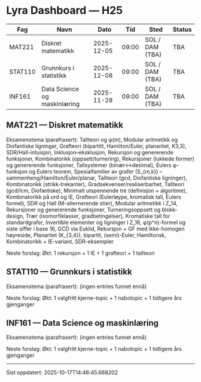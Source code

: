 # Lyra Dashboard — H25

| Fag | Navn | Dato | Tid | Sted | Status |
|-----|------|------|-----|------|--------|
| MAT221 | Diskret matematikk | 2025-12-05 | 09:00 | SOL / DAM (TBA) | TBA |
| STAT110 | Grunnkurs i statistikk | 2025-12-08 | 09:00 | SOL / DAM (TBA) | TBA |
| INF161 | Data Science og maskinlæring | 2025-11-28 | 09:00 | SOL / DAM (TBA) | TBA |

## MAT221 — Diskret matematikk
Eksamenstema (parafrasert): Tallteori og φ(m), Modular aritmetikk og Diofantiske ligninger, Grafteori (bipartitt, Hamilton/Euler, planaritet, K3,3), SDR/Hall-intuisjon, Inklusjon–eksklusjon, Rekursjon og genererende funksjoner, Kombinatorikk (oppsett/turnering), Rekursjoner (lukkede former) og genererende funksjoner, Tallsystemer (binær↔desimal), Eulers φ-funksjon og Eulers teorem, Spesialfamilier av grafer (S_{m,k}) – sammenheng/Hamilton/Euler/planar, Tallteori (gcd, Diofantiske ligninger), Kombinatorikk (strikk-trekanter), Gradsekvenser/realiserbarhet, Tallteori (gcd/lcm, Diofantiske), Minimalt utspennende tre (definisjon + algoritme), Kombinatorikk på ord og IE, Grafteori (Eulerløype, kromatisk tall, Eulers formel), SDR og Hall (M-alternerende stier), Modular aritmetikk i Z_14, Rekursjoner og genererende funksjoner, Turneringsoppsett og blokk-design, Trær (isomorfiklasser, gradbetingelser), Kromatiske tall for standardgrafer, Invertible elementer og ligninger i Z_16, φ(p^n)-formel og siste siffer i base 16, GCD via Euklid, Rekursjon + GF med ikke-homogen høyreside, Planaritet (K_{3,4}), bipartit, (semi)-Euler, Hamiltonsk, Kombinatorikk + IE-variant, SDR-eksempler

Neste forslag: Økt: 1 rekursjon + 1 IE + 1 grafteori + 1 tallteori

## STAT110 — Grunnkurs i statistikk
Eksamenstema (parafrasert): (ingen entries funnet ennå)

Neste forslag: Økt: 1 valgfritt kjerne-topic + 1 nabotopic + 1 tidligere års gjenganger

## INF161 — Data Science og maskinlæring
Eksamenstema (parafrasert): (ingen entries funnet ennå)

Neste forslag: Økt: 1 valgfritt kjerne-topic + 1 nabotopic + 1 tidligere års gjenganger

---

Sist oppdatert: 2025-10-17T14:46:45.668202